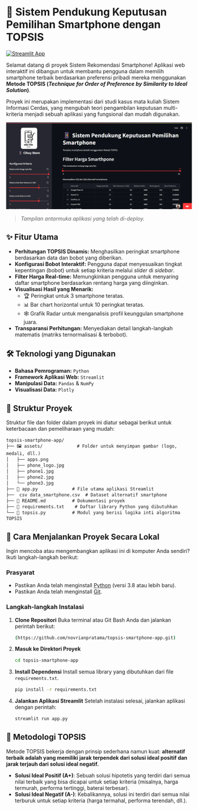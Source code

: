 # 📱 Sistem Pendukung Keputusan Pemilihan Smartphone dengan TOPSIS

[![Streamlit App](https://static.streamlit.io/badges/streamlit_badge_black_white.svg)](http://topsis-smartphone-app-sic.streamlit.app/)

Selamat datang di proyek Sistem Rekomendasi Smartphone! Aplikasi web interaktif ini dibangun untuk membantu pengguna dalam memilih smartphone terbaik berdasarkan preferensi pribadi mereka menggunakan **Metode TOPSIS (_Technique for Order of Preference by Similarity to Ideal Solution_)**.

Proyek ini merupakan implementasi dari studi kasus mata kuliah Sistem Informasi Cerdas, yang mengubah teori pengambilan keputusan multi-kriteria menjadi sebuah aplikasi yang fungsional dan mudah digunakan.

![App Screenshot](assets/apps.png)

> _Tampilan antarmuka aplikasi yang telah di-deploy._

## ✨ Fitur Utama

- **Perhitungan TOPSIS Dinamis:** Menghasilkan peringkat smartphone berdasarkan data dan bobot yang diberikan.
- **Konfigurasi Bobot Interaktif:** Pengguna dapat menyesuaikan tingkat kepentingan (bobot) untuk setiap kriteria melalui _slider_ di _sidebar_.
- **Filter Harga Real-time:** Memungkinkan pengguna untuk menyaring daftar smartphone berdasarkan rentang harga yang diinginkan.
- **Visualisasi Hasil yang Menarik:**
  - 🏆 Peringkat untuk 3 smartphone teratas.
  - 📊 Bar chart horizontal untuk 10 peringkat teratas.
  - 🕸️ Grafik Radar untuk menganalisis profil keunggulan smartphone juara.
- **Transparansi Perhitungan:** Menyediakan detail langkah-langkah matematis (matriks ternormalisasi & terbobot).

## 🛠️ Teknologi yang Digunakan

- **Bahasa Pemrograman:** `Python`
- **Framework Aplikasi Web:** `Streamlit`
- **Manipulasi Data:** `Pandas` & `NumPy`
- **Visualisasi Data:** `Plotly`

## 📂 Struktur Proyek

Struktur file dan folder dalam proyek ini diatur sebagai berikut untuk keterbacaan dan pemeliharaan yang mudah:

```
topsis-smartphone-app/
├── 🖼️ assets/             # Folder untuk menyimpan gambar (logo, medali, dll.)
│   ├── apps.png
│   ├── phone_logo.jpg
│   ├── phone1.jpg
│   ├── phone2.jpg
│   └── phone3.jpg
├── 📜 app.py             # File utama aplikasi Streamlit
├──  csv data_smartphone.csv  # Dataset alternatif smartphone
├── 📄 README.md          # Dokumentasi proyek
├── 📝 requirements.txt    # Daftar library Python yang dibutuhkan
└── 🧠 topsis.py          # Modul yang berisi logika inti algoritma TOPSIS
```

## 🚀 Cara Menjalankan Proyek Secara Lokal

Ingin mencoba atau mengembangkan aplikasi ini di komputer Anda sendiri? Ikuti langkah-langkah berikut:

### **Prasyarat**

- Pastikan Anda telah menginstall [Python](https://www.python.org/downloads/) (versi 3.8 atau lebih baru).
- Pastikan Anda telah menginstall [Git](https://git-scm.com/downloads/).

### **Langkah-langkah Instalasi**

1.  **Clone Repositori**
    Buka terminal atau Git Bash Anda dan jalankan perintah berikut:

    ```bash
    (https://github.com/novrianpratama/topsis-smartphone-app.git)
    ```

2.  **Masuk ke Direktori Proyek**

    ```bash
    cd topsis-smartphone-app
    ```

3.  **Install Dependensi**
    Install semua library yang dibutuhkan dari file `requirements.txt`.

    ```bash
    pip install -r requirements.txt
    ```

4.  **Jalankan Aplikasi Streamlit**
    Setelah instalasi selesai, jalankan aplikasi dengan perintah:

    ```bash
    streamlit run app.py
    ```

## 📖 Metodologi TOPSIS

Metode TOPSIS bekerja dengan prinsip sederhana namun kuat: **alternatif terbaik adalah yang memiliki jarak terpendek dari solusi ideal positif dan jarak terjauh dari solusi ideal negatif.**

- **Solusi Ideal Positif (A+)**: Sebuah solusi hipotetis yang terdiri dari semua nilai terbaik yang bisa dicapai untuk setiap kriteria (misalnya, harga termurah, performa tertinggi, baterai terbesar).
- **Solusi Ideal Negatif (A-)**: Kebalikannya, solusi ini terdiri dari semua nilai terburuk untuk setiap kriteria (harga termahal, performa terendah, dll.).
